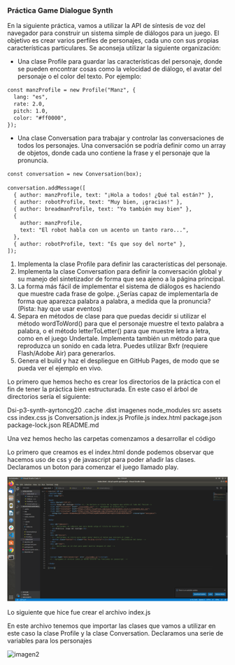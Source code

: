 ### Práctica Game Dialogue Synth

En la siguiente práctica, vamos a utilizar la API de síntesis de voz del navegador para construir un sistema simple de diálogos para un juego. El objetivo es crear varios perfiles de personajes, cada uno con sus propias características particulares. Se aconseja utilizar la siguiente organización:

  - Una clase Profile para guardar las características del personaje, donde se pueden encontrar cosas como la velocidad de diálogo, el avatar del personaje o el color del texto. Por ejemplo:

```
const manzProfile = new Profile("Manz", {
  lang: "es",
  rate: 2.0,
  pitch: 1.0,
  color: "#ff0000",
});
```

- Una clase Conversation para trabajar y controlar las conversaciones de todos los personajes. Una conversación se podría definir como un array de objetos, donde cada uno contiene la frase y el personaje que la pronuncia.


```
const conversation = new Conversation(box);

conversation.addMessage([
  { author: manzProfile, text: "¡Hola a todos! ¿Qué tal están?" },
  { author: robotProfile, text: "Muy bien, ¡gracias!" },
  { author: breadmanProfile, text: "Yo también muy bien" },
  {
    author: manzProfile,
    text: "El robot habla con un acento un tanto raro...",
  },
  { author: robotProfile, text: "Es que soy del norte" },
]);
```

1. Implementa la clase Profile para definir las características del personaje.
2. Implementa la clase Conversation para definir la conversación global y su manejo del sintetizador de forma que sea ajeno a la página principal.
3. La forma más fácil de implementar el sistema de diálogos es haciendo que muestre cada frase de golpe. ¿Serías capaz de implementarla de forma que aparezca palabra a palabra, a medida que la pronuncia? (Pista: hay que usar eventos)
4. Separa en métodos de clase para que puedas decidir si utilizar el método wordToWord() para que el personaje muestre el texto palabra a palabra, o el método letterToLetter() para que muestre letra a letra, como en el juego Undertale. Implementa también un método para que reproduzca un sonido en cada letra. Puedes utilizar Bxfr (requiere Flash/Adobe Air) para generarlos.
5. Genera el build y haz el despliegue en GitHub Pages, de modo que se pueda ver el ejemplo en vivo.


Lo primero que hemos hecho es crear los directorios de la práctica con el fin de tener la práctica bien estructurada. 
En este caso el árbol de directorios sería el siguiente:

Dsi-p3-synth-ayrtoncg20
  .cache
  .dist
  imagenes
  node_modules
  src
    assets
    css
      index.css
    js
      Conversation.js
      index.js
      Profile.js
    index.html
  package.json
  package-lock.json
  README.md
  
Una vez hemos hecho las carpetas comenzamos a desarrollar el código

Lo primero que creamos es el index.html donde podemos observar que hacemos uso de css y de javascript para poder añadir las clases. Declaramos un boton para comenzar el juego llamado play. 

![imagen1](imagenes/index_html.png)

Lo siguiente que hice fue crear el archivo index.js 

En este archivo tenemos que importar las clases que vamos a utilizar en este caso la clase Profile y la clase Conversation. Declaramos una serie de variables para los personajes

![imagen2](imagenes/index_js.png)




















